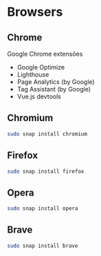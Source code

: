 # Browsers

## Chrome

Google Chrome extensões
- Google Optimize
- Lighthouse
- Page Analytics (by Google)
- Tag Assistant (by Google)
- Vue.js devtools

## Chromium

```bash
sudo snap install chromium
```

## Firefox

```bash
sudo snap install firefox
```

## Opera

```bash
sudo snap install opera
```

## Brave

```bash
sudo snap install brave
```